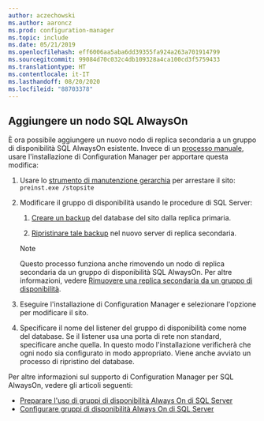 ```yaml
---
author: aczechowski
ms.author: aaroncz
ms.prod: configuration-manager
ms.topic: include
ms.date: 05/21/2019
ms.openlocfilehash: eff6006aa5aba6dd39355fa924a263a701914799
ms.sourcegitcommit: 99084d70c032c4db109328a4ca100cd3f5759433
ms.translationtype: HT
ms.contentlocale: it-IT
ms.lasthandoff: 08/20/2020
ms.locfileid: "88703378"
---
```

## <a name="add-a-sql-alwayson-node"></a><a name="bkmk_sqlao"></a> Aggiungere un nodo SQL AlwaysOn

<!--3127336-->

È ora possibile aggiungere un nuovo nodo di replica secondaria a un gruppo di disponibilità SQL AlwaysOn esistente. Invece di un [processo manuale](../../../../servers/deploy/configure/configure-aoag.md#bkmk_sync), usare l'installazione di Configuration Manager per apportare questa modifica:

1. Usare lo [strumento di manutenzione gerarchia](../../../../servers/manage/hierarchy-maintenance-tool-preinst.exe.md) per arrestare il sito: `preinst.exe /stopsite`

1. Modificare il gruppo di disponibilità usando le procedure di SQL Server:

    1. [Creare un backup](/sql/relational-databases/backup-restore/create-a-full-database-backup-sql-server?view=sql-server-2017) del database del sito dalla replica primaria.

    1. [Ripristinare tale backup](/sql/relational-databases/backup-restore/restore-a-database-backup-using-ssms?view=sql-server-2017) nel nuovo server di replica secondaria.

    > [!Note]  
    > Questo processo funziona anche rimovendo un nodo di replica secondaria da un gruppo di disponibilità SQL AlwaysOn. Per altre informazioni, vedere [Rimuovere una replica secondaria da un gruppo di disponibilità](/sql/database-engine/availability-groups/windows/remove-a-secondary-replica-from-an-availability-group-sql-server?view=sql-server-2017).

1. Eseguire l'installazione di Configuration Manager e selezionare l'opzione per modificare il sito.

1. Specificare il nome del listener del gruppo di disponibilità come nome del database. Se il listener usa una porta di rete non standard, specificare anche quella. In questo modo l'installazione verificherà che ogni nodo sia configurato in modo appropriato. Viene anche avviato un processo di ripristino del database.

Per altre informazioni sul supporto di Configuration Manager per SQL AlwaysOn, vedere gli articoli seguenti:

- [Preparare l'uso di gruppi di disponibilità Always On di SQL Server](../../../../servers/deploy/configure/sql-server-alwayson-for-a-highly-available-site-database.md)
- [Configurare gruppi di disponibilità Always On di SQL Server](../../../../servers/deploy/configure/configure-aoag.md)